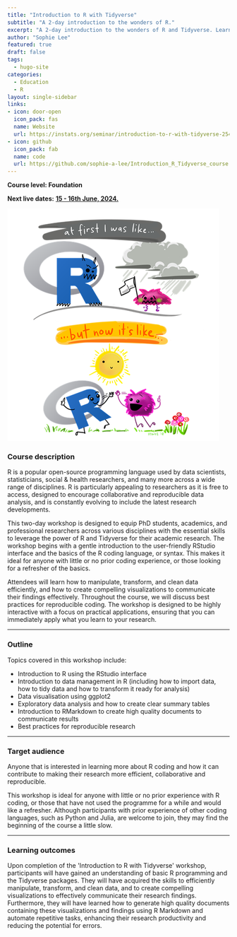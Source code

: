 ```yaml
---
title: "Introduction to R with Tidyverse"
subtitle: "A 2-day introduction to the wonders of R."
excerpt: "A 2-day introduction to the wonders of R and Tidyverse. Learn to load, manipulate, explore, and visualise data in R, and create high quality reports using RMarkdown."
author: "Sophie Lee"
featured: true
draft: false
tags:
  - hugo-site
categories:
  - Education
  - R
layout: single-sidebar
links:
- icon: door-open
  icon_pack: fas
  name: Website
  url: https://instats.org/seminar/introduction-to-r-with-tidyverse-2542
- icon: github
  icon_pack: fab
  name: code
  url: https://github.com/sophie-a-lee/Introduction_R_Tidyverse_course
---
```


**Course level: Foundation**

**Next live dates:** [**15 - 16th June, 2024.**](https://instats.org/seminar/introduction-to-r-with-tidyverse-2542)

![Illustration by Alison Horst](happy_r_pic.png)


### Course description
R is a popular open-source programming language used by data scientists, statisticians, social & health researchers, and many more across a wide range of disciplines. R is particularly appealing to researchers as it is free to access, designed to encourage collaborative and reproducible data analysis, and is constantly evolving to include the latest research developments. 

This two-day workshop is designed to equip PhD students, academics, and professional researchers across various disciplines with the essential skills to leverage the power of R and Tidyverse for their academic research. The workshop begins with a gentle introduction to the user-friendly RStudio interface and the basics of the R coding language, or syntax. This makes it ideal for anyone with little or no prior coding experience, or those looking for a refresher of the basics. 

Attendees will learn how to manipulate, transform, and clean data efficiently, and how to create compelling visualizations to communicate their findings effectively. Throughout the course, we will discuss best practices for reproducible coding. The workshop is designed to be highly interactive with a focus on practical applications, ensuring that you can immediately apply what you learn to your research. 

---

### Outline
Topics covered in this workshop include:
- Introduction to R using the RStudio interface
- Introduction to data management in R (including how to import data, how to tidy data and how to transform it ready for analysis)
- Data visualisation using ggplot2
- Exploratory data analysis and how to create clear summary tables
- Introduction to RMarkdown to create high quality documents to communicate results
- Best practices for reproducible research

---

### Target audience
Anyone that is interested in learning more about R coding and how it can contribute to making their research more efficient, collaborative and reproducible. 

This workshop is ideal for anyone with little or no prior experience with R coding, or those that have not used the programme for a while and would like a refresher. Although participants with prior experience of other coding languages, such as Python and Julia, are welcome to join, they may find the beginning of the course a little slow. 

---

### Learning outcomes
Upon completion of the 'Introduction to R with Tidyverse' workshop, participants will have gained an understanding of basic R programming and the Tidyverse packages. They will have acquired the skills to efficiently manipulate, transform, and clean data, and to create compelling visualizations to effectively communicate their research findings. Furthermore, they will have learned how to generate high quality documents containing these visualizations and findings using R Markdown and automate repetitive tasks, enhancing their research productivity and reducing the potential for errors.
